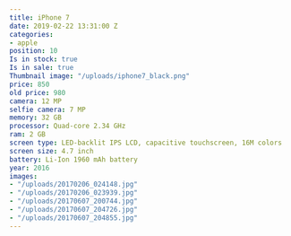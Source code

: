 ```yaml
---
title: iPhone 7
date: 2019-02-22 13:31:00 Z
categories:
- apple
position: 10
Is in stock: true
Is in sale: true
Thumbnail image: "/uploads/iphone7_black.png"
price: 850
old price: 980
camera: 12 MP
selfie camera: 7 MP
memory: 32 GB
processor: Quad-core 2.34 GHz
ram: 2 GB
screen type: LED-backlit IPS LCD, capacitive touchscreen, 16M colors
screen size: 4.7 inch
battery: Li-Ion 1960 mAh battery
year: 2016
images:
- "/uploads/20170206_024148.jpg"
- "/uploads/20170206_023939.jpg"
- "/uploads/20170607_200744.jpg"
- "/uploads/20170607_204726.jpg"
- "/uploads/20170607_204855.jpg"
---
```


